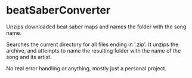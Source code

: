 # beatSaberConverter
Unzips downloaded beat saber maps and names the folder with the song name. 

 Searches the current directory for all files ending in '.zip'. It unzips the archive, and attempts to name the resulting folder with the name of the song and its artist. 
 
 No real error handling or anything, mostly just a personal project.
